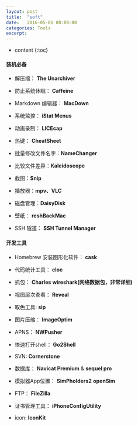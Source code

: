 ```yaml
---
layout: post
title:  "soft"
date:   2016-05-01 00:00:00
categories: Tools
excerpt: 
---
```


* content
{:toc}

#### 装机必备

- 解压缩： **The Unarchiver**

- 防止系统休眠： **Caffeine**

- Markdown 编辑器： **MacDown**

- 系统监控： **iStat Menus**

- 动画录制： **LICEcap**

- 热键： **CheatSheet**

- 批量修改文件名字：**NameChanger**

- 比较文件差异：**Kaleidoscope**

- 截图：**Snip**

- 播放器：**mpv、VLC**

- 磁盘管理：**DaisyDisk**

- 壁纸： **reshBackMac**

- SSH 隧道： **SSH Tunnel Manager**

#### 开发工具

- Homebrew 安装图形化软件： **cask**

- 代码统计工具： **cloc**

- 抓包： **Charles** **wireshark(网络数据包，非常详细)**

- 视图层次查看： **Reveal**

- 取色工具: **sip**

- 图片压缩： **ImageOptim**

- APNS： **NWPusher**

- 快速打开shell： **Go2Shell**

- SVN: **Cornerstone**

- 数据库： **Navicat Premium** & **sequel pro**

- 模拟器App位置： **SimPholders2** **openSim**

- FTP： **FileZilla**

- 证书管理工具： **iPhoneConfigUtility**

- icon: **IconKit**